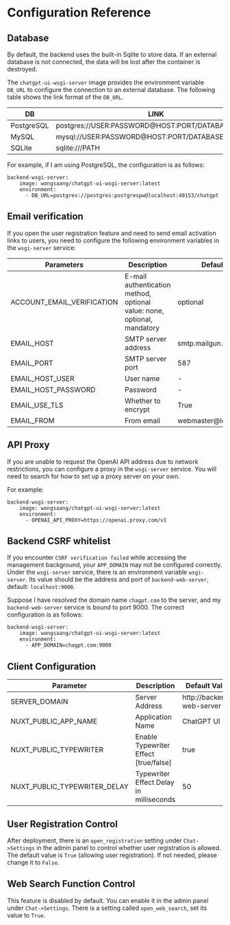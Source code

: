 # Configuration Reference

## Database

By default, the backend uses the built-in Sqlite to store data. If an external database is not connected, the data will be lost after the container is destroyed.

The `chatgpt-ui-wsgi-server` image provides the environment variable `DB_URL` to configure the connection to an external database. The following table shows the link format of the `DB_URL`.

| DB                | LINK                                             |
|----------------------|--------------------------------------------------|
| PostgreSQL           | postgres://USER:PASSWORD@HOST:PORT/DATABASE_NAME |
| MySQL                | mysql://USER:PASSWORD@HOST:PORT/DATABASE_NAME    |
| SQLite               | sqlite:///PATH                                   |

For example, if I am using PostgreSQL, the configuration is as follows:

```
backend-wsgi-server:
    image: wongsaang/chatgpt-ui-wsgi-server:latest
    environment:
      - DB_URL=postgres://postgres:postgrespw@localhost:49153/chatgpt
```

## Email verification

If you open the user registration feature and need to send email activation links to users, you need to configure the following environment variables in the `wsgi-server` service:

| Parameters                  | Description                                             | Default |
|----------------------|--------------------------------------------------|-----|
| ACCOUNT_EMAIL_VERIFICATION | E-mail authentication method, optional value: none, optional, mandatory | optional |
| EMAIL_HOST                 | SMTP server address    |  smtp.mailgun.org    |
| EMAIL_PORT                 | SMTP server port  |   587       |
| EMAIL_HOST_USER            | User name             |    -         |
| EMAIL_HOST_PASSWORD        | Password              |     -     |
| EMAIL_USE_TLS              | Whether to encrypt    |   True       |
| EMAIL_FROM                 | From email            |     webmaster@localhost  |

## API Proxy

If you are unable to request the OpenAI API address due to network restrictions, you can configure a proxy in the `wsgi-server` service. You will need to search for how to set up a proxy server on your own.

For example:

```
backend-wsgi-server:
    image: wongsaang/chatgpt-ui-wsgi-server:latest
    environment:
      - OPENAI_API_PROXY=https://openai.proxy.com/v1
```

## Backend CSRF whitelist

If you encounter `CSRF verification failed` while accessing the management background, your `APP_DOMAIN` may not be configured correctly. Under the `wsgi-server` service, there is an environment variable `wsgi-server`. Its value should be the address and port of `backend-web-server`, default: `localhost:9000`.

Suppose I have resolved the domain name `chagpt.com` to the server, and my `backend-web-server` service is bound to port 9000. The correct configuration is as follows:

```
backend-wsgi-server:
    image: wongsaang/chatgpt-ui-wsgi-server:latest
    environment:
      - APP_DOMAIN=chagpt.com:9000
```

## Client Configuration

| Parameter             | Description                                 | Default Value              |
|-----------------------|---------------------------------------------|----------------------------|
| SERVER_DOMAIN         | Server Address                              | http://backend-web-server |
| NUXT_PUBLIC_APP_NAME  | Application Name                            | ChatGPT UI                 |
| NUXT_PUBLIC_TYPEWRITER| Enable Typewriter Effect [true/false]       | true                       |
| NUXT_PUBLIC_TYPEWRITER_DELAY | Typewriter Effect Delay in milliseconds | 50                         |

## User Registration Control

After deployment, there is an `open_registration` setting under `Chat->Settings` in the admin panel to control whether user registration is allowed. The default value is `True` (allowing user registration). If not needed, please change it to `False`.

## Web Search Function Control

This feature is disabled by default. You can enable it in the admin panel under `Chat->Settings`. There is a setting called `open_web_search`, set its value to `True`.